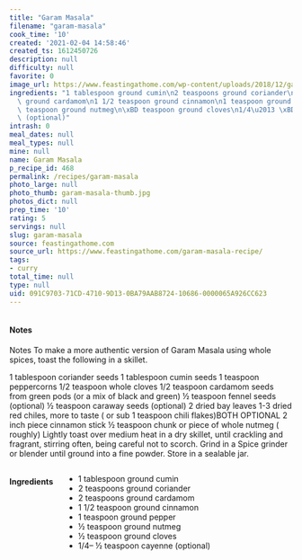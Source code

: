 ```yaml
---
title: "Garam Masala"
filename: "garam-masala"
cook_time: '10'
created: '2021-02-04 14:58:46'
created_ts: 1612450726
description: null
difficulty: null
favorite: 0
image_url: https://www.feastingathome.com/wp-content/uploads/2018/12/garam-masala-recipe-100-683x1024.jpg
ingredients: "1 tablespoon ground cumin\n2 teaspoons ground coriander\n2 teaspoons\
  \ ground cardamom\n1 1/2 teaspoon ground cinnamon\n1 teaspoon ground pepper\n\xBD\
  \ teaspoon ground nutmeg\n\xBD teaspoon ground cloves\n1/4\u2013 \xBD teaspoon cayenne\
  \ (optional)"
intrash: 0
meal_dates: null
meal_types: null
mine: null
name: Garam Masala
p_recipe_id: 468
permalink: /recipes/garam-masala
photo_large: null
photo_thumb: garam-masala-thumb.jpg
photos_dict: null
prep_time: '10'
rating: 5
servings: null
slug: garam-masala
source: feastingathome.com
source_url: https://www.feastingathome.com/garam-masala-recipe/
tags:
- curry
total_time: null
type: null
uid: 091C9703-71CD-4710-9D13-0BA79AAB8724-10686-0000065A926CC623
---
```

<div class="large-8 medium-7 columns" id="writeup">		<div id="notes"><h4>Notes</h4>
<div class="box box-notes"><p>Notes
To make a more authentic version of Garam Masala using whole spices, toast the following in a skillet.</p>
<p>1 tablespoon coriander seeds
1 tablespoon cumin seeds
1 teaspoon peppercorns
1/2 teaspoon whole cloves
1/2 teaspoon cardamom seeds from green pods  (or a mix of black and green)
½ teaspoon fennel seeds (optional)
½ teaspoon caraway seeds (optional)
2 dried bay leaves
1-3 dried red chiles, more to taste ( or sub 1 teaspoon chili flakes)BOTH OPTIONAL
2 inch piece cinnamon stick
½ teaspoon chunk or piece of whole nutmeg ( roughly)
Lightly toast over medium heat in a dry skillet, until crackling and fragrant, stirring often, being careful not to scorch. Grind in a Spice grinder or blender until ground into a fine powder. Store in a sealable jar.</p>
</div></div>	</div><!-- #writeup -->
</div><!-- #row-one -->
<div class="row" id="row-two">	<div class="medium-4 small-5 columns" id="ingredients"><h4>Ingredients</h4><div class="box box-ingredients content"><ul>
<li>1 tablespoon ground cumin</li>
<li>2 teaspoons ground coriander</li>
<li>2 teaspoons ground cardamom</li>
<li>1 1/2 teaspoon ground cinnamon</li>
<li>1 teaspoon ground pepper</li>
<li>½ teaspoon ground nutmeg</li>
<li>½ teaspoon ground cloves</li>
<li>1/4– ½ teaspoon cayenne (optional)</li>
</ul>
</div>	</div>	<div class="medium-6 small-7 columns" id="directions">	</div>